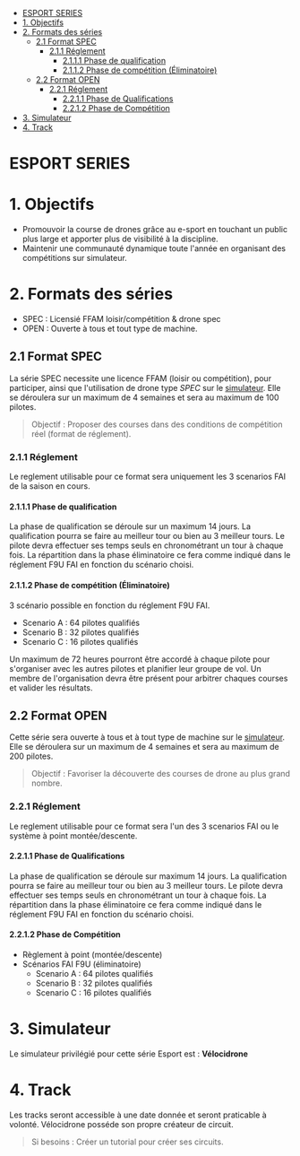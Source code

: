 <!-- TOC -->

- [ESPORT SERIES](#esport-series)
- [1. Objectifs](#1-objectifs)
- [2. Formats des séries](#2-formats-des-s%c3%a9ries)
  - [2.1 Format SPEC](#21-format-spec)
    - [2.1.1 Réglement](#211-r%c3%a9glement)
      - [2.1.1.1 Phase de qualification](#2111-phase-de-qualification)
      - [2.1.1.2 Phase de compétition (Éliminatoire)](#2112-phase-de-comp%c3%a9tition-%c3%89liminatoire)
  - [2.2 Format OPEN](#22-format-open)
    - [2.2.1 Réglement](#221-r%c3%a9glement)
      - [2.2.1.1 Phase de Qualifications](#2211-phase-de-qualifications)
      - [2.2.1.2 Phase de Compétition](#2212-phase-de-comp%c3%a9tition)
- [3. Simulateur](#3-simulateur)
- [4. Track](#4-track)

<!-- /TOC -->

ESPORT SERIES
=

# 1. Objectifs

- Promouvoir la course de drones grâce au e-sport en touchant un public plus large et apporter plus de visibilité à la discipline.
- Maintenir une communauté dynamique toute l'année en organisant des compétitions sur simulateur.

# 2. Formats des séries

- SPEC : Licensié FFAM loisir/compétition & drone spec
- OPEN : Ouverte à tous et tout type de machine.

## 2.1 Format SPEC

La série SPEC necessite une licence FFAM (loisir ou compétition), pour participer, ainsi que l'utilisation de drone type *SPEC* sur le [simulateur](#3-simulateur).
Elle se déroulera sur un maximum de 4 semaines et sera au maximum de 100 pilotes.

> Objectif : Proposer des courses dans des conditions de compétition réel (format de réglement).

### 2.1.1 Réglement

Le reglement utilisable pour ce format sera uniquement les 3 scenarios FAI de la saison en cours.

#### 2.1.1.1 Phase de qualification

La phase de qualification se déroule sur un maximum 14 jours.
La qualification pourra se faire au meilleur tour ou bien au 3 meilleur tours.
Le pilote devra effectuer ses temps seuls en chronométrant un tour à chaque fois.
La répartition dans la phase éliminatoire ce fera comme indiqué dans le réglement F9U FAI en fonction du scénario choisi.

#### 2.1.1.2 Phase de compétition (Éliminatoire)

3 scénario possible en fonction du réglement F9U FAI.

- Scenario A : 64 pilotes qualifiés
- Scenario B : 32 pilotes qualifiés
- Scenario C : 16 pilotes qualifiés

Un maximum de 72 heures pourront être accordé à chaque pilote pour s'organiser avec les autres pilotes et planifier leur groupe de vol.
Un membre de l'organisation devra être présent pour arbitrer chaques courses et valider les résultats.

## 2.2 Format OPEN

Cette série sera ouverte à tous et à tout type de machine sur le [simulateur](#3-simulateur).
Elle se déroulera sur un maximum de 4 semaines et sera au maximum de 200 pilotes.

> Objectif : Favoriser la découverte des courses de drone au plus grand nombre.

### 2.2.1 Réglement

Le reglement utilisable pour ce format sera l'un des 3 scenarios FAI ou le système à point montée/descente.

#### 2.2.1.1 Phase de Qualifications

La phase de qualification se déroule sur maximum 14 jours.
La qualification pourra se faire au meilleur tour ou bien au 3 meilleur tours.
Le pilote devra effectuer ses temps seuls en chronométrant un tour à chaque fois.
La répartition dans la phase éliminatoire ce fera comme indiqué dans le réglement F9U FAI en fonction du scénario choisi.

#### 2.2.1.2 Phase de Compétition

- Règlement à point (montée/descente)
- Scénarios FAI F9U (éliminatoire)
  - Scenario A : 64 pilotes qualifiés
  - Scenario B : 32 pilotes qualifiés
  - Scenario C : 16 pilotes qualifiés

# 3. Simulateur

Le simulateur privilégié pour cette série Esport est : **Vélocidrone**

# 4. Track

Les tracks seront accessible à une date donnée et seront praticable à volonté.
Vélocidrone posséde son propre créateur de circuit.

> Si besoins : Créer un tutorial pour créer ses circuits.
